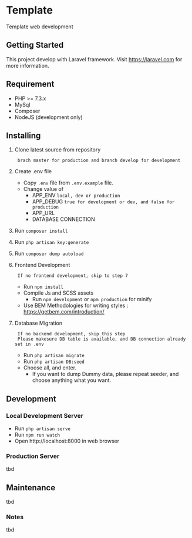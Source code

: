 # Template

Template web development 

## Getting Started

This project develop with Laravel framework. Visit https://laravel.com for more information.

## Requirement

* PHP >= 7.3.x
* MySql
* Composer
* NodeJS (development only)

## Installing 

1. Clone latest source from repository
        
        brach master for production and branch develop for development

2. Create .env file
    * Copy `.env` file from `.env.example` file.
    * Change value of
        * APP_ENV
            `local, dev or production`
        * APP_DEBUG
            `true for development or dev, and false for production`
        * APP_URL
        * DATABASE CONNECTION

3. Run `composer install`
4. Run `php artisan key:generate`
5. Run `composer dump autoload`

6. Frontend Development
    
        If no frontend development, skip to step 7

    * Run `npm install`
    * Compile Js and SCSS assets
        - Run `npm development` or `npm production` for minify
    * Use BEM Methodologies for writing styles : https://getbem.com/introduction/

7. Database Migration 

        If no backend development, skip this step
        Please makesure DB table is available, and DB connection already set in .env

    * Run `php artisan migrate`
    * Run `php artisan DB:seed`
    * Choose all, and enter.
        * If you want to dump Dummy data, please repeat seeder, and choose anything what you want.

## Development

### Local Development Server
* Run `php artisan serve`
* Run `npm run watch`
* Open http://localhost:8000 in web browser

### Production Server
tbd

## Maintenance
tbd

### Notes
tbd
